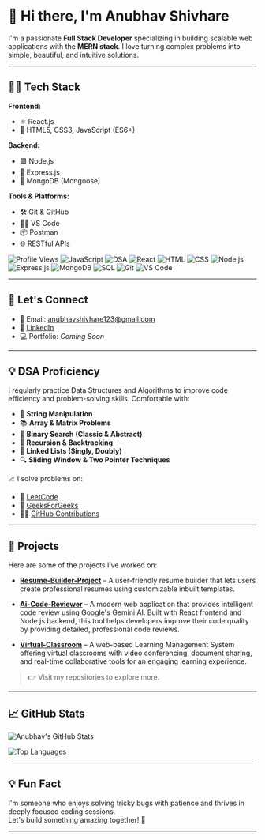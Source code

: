# 👋 Hi there, I'm Anubhav Shivhare

I'm a passionate **Full Stack Developer** specializing in building scalable web applications with the **MERN stack**. I love turning complex problems into simple, beautiful, and intuitive solutions.

---

## 🧑‍💻 Tech Stack

**Frontend:**
- ⚛️ React.js  
- 📙 HTML5, CSS3, JavaScript (ES6+)

**Backend:**
- 🟩 Node.js  
- 🚂 Express.js  
- 🍃 MongoDB (Mongoose)

**Tools & Platforms:**
- 🛠 Git & GitHub  
- 🧑‍💻 VS Code  
- 📦 Postman  
- 🌐 RESTful APIs

![Profile Views](https://komarev.com/ghpvc/?username=AnubhavShivhare2003&label=Profile%20Views&color=0e75b6&style=flat)
![JavaScript](https://img.shields.io/badge/JavaScript-%23F7DF1E.svg?style=for-the-badge&logo=javascript&logoColor=black)
![DSA](https://img.shields.io/badge/-DSA-FFA500?style=for-the-badge&logo=data:image/svg+xml;base64,PHN2ZyB4bWxucz0iaHR0cDovL3d3dy53My5vcmcvMjAwMC9zdmciIHdpZHRoPSIyNCIgaGVpZ2h0PSIyNCIgdmlld0JveD0iMCAwIDI0IDI0Ij4gPHBhdGggZD0iTTEyIDEuYy05LjMwMiAwLTEwLjcgNi45MDQgMTAuNyAxMi44OTljNi44OTkgMCAxMi44OTktMS40MTYgMTIuODk5LTEyLjg5OUMxOS4xOTYgNi45MDQgMTYuNzAxIDEuMCAxMiAxLjB6IE03LjE4IDE4LjczNmEuODUuODUgMCAxIDAgMC0xLjcwNy44NS44NSAwIDEgMCAwIDEuNzA3eiIvPiA8L3N2Zz4=)
![React](https://img.shields.io/badge/-React-61DAFB?logo=react&logoColor=white&style=for-the-badge)
![HTML](https://img.shields.io/badge/-HTML5-E34F26?logo=html5&logoColor=white&style=for-the-badge)
![CSS](https://img.shields.io/badge/-CSS3-1572B6?logo=css3&logoColor=white&style=for-the-badge)
![Node.js](https://img.shields.io/badge/-Node.js-339933?logo=node.js&logoColor=white&style=for-the-badge)
![Express.js](https://img.shields.io/badge/-Express.js-000000?logo=express&logoColor=white&style=for-the-badge)
![MongoDB](https://img.shields.io/badge/-MongoDB-47A248?logo=mongodb&logoColor=white&style=for-the-badge)
![SQL](https://img.shields.io/badge/-SQL-003B57?logo=postgresql&logoColor=white&style=for-the-badge)
![Git](https://img.shields.io/badge/-Git-F05032?logo=git&logoColor=white&style=for-the-badge)
![VS Code](https://img.shields.io/badge/-VSCode-007ACC?logo=visual-studio-code&logoColor=white&style=for-the-badge)

---

## 🔗 Let's Connect

- 📧 Email: [anubhavshivhare123@gmail.com](mailto:anubhavshivhare123@gmail.com)
- 💼 [LinkedIn](https://www.linkedin.com/in/anubhav-shivhare-667617212/)  
- 💻 Portfolio: *Coming Soon*

---
## 💡 DSA Proficiency

I regularly practice Data Structures and Algorithms to improve code efficiency and problem-solving skills. Comfortable with:

- 🧵 **String Manipulation**
- 📚 **Array & Matrix Problems**
- 📍 **Binary Search (Classic & Abstract)**
- 🔁 **Recursion & Backtracking**
- 🔗 **Linked Lists (Singly, Doubly)**
- 🔍 **Sliding Window & Two Pointer Techniques**

📈 I solve problems on:

- 🧠 [LeetCode](https://leetcode.com/u/Anubhavshivhare123/)
- 📘 [GeeksForGeeks](https://www.geeksforgeeks.org/user/anubhavshiq83w/)
- 👨‍💻 [GitHub Contributions](https://github.com/AnubhavShivhare2003?tab=overview)

---

## 📂 Projects

Here are some of the projects I’ve worked on:

- **[Resume-Builder-Project](https://github.com/AnubhavShivhare2003/Resume-Builder-Project)** – A user-friendly resume builder that lets users create professional resumes using customizable inbuilt templates.

- **[Ai-Code-Reviewer](https://github.com/AnubhavShivhare2003/Ai-Code-Reviewer/tree/main)** – A modern web application that provides intelligent code review using Google's Gemini AI. Built with React frontend and Node.js backend, this tool helps developers improve their code quality by providing detailed, professional code reviews.  
- **[Virtual-Classroom](https://github.com/vishal7it/B42_WEB_062_Code-Crafters)** – A web-based Learning Management System offering virtual classrooms with video conferencing, document sharing, and real-time collaborative tools for an engaging learning experience.  

> 👉 Visit my repositories to explore more.

---

## 📈 GitHub Stats

![Anubhav's GitHub Stats](https://github-readme-stats.vercel.app/api?username=AnubhavShivhare2003&show_icons=true&theme=tokyonight&hide=issues)

![Top Languages](https://github-readme-stats.vercel.app/api/top-langs/?username=AnubhavShivhare2003&layout=compact&theme=tokyonight)

---

## 💡 Fun Fact

I'm someone who enjoys solving tricky bugs with patience and thrives in deeply focused coding sessions.  
Let's build something amazing together! 🚀

---
